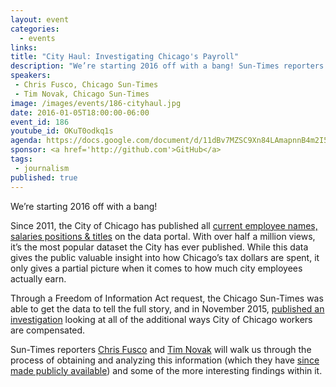 ```yaml
---
layout: event
categories: 
  - events
links:
title: "City Haul: Investigating Chicago's Payroll"
description: "We’re starting 2016 off with a bang! Sun-Times reporters Chris Fusco and Tim Novak will walk us through the process of obtaining and analyzing data on all of the ways City of Chicago workers are compensated."
speakers:
 - Chris Fusco, Chicago Sun-Times
 - Tim Novak, Chicago Sun-Times
image: /images/events/186-cityhaul.jpg
date: 2016-01-05T18:00:00-06:00
event_id: 186
youtube_id: OKuT0odkq1s
agenda: https://docs.google.com/document/d/11dBv7MZSC9Xn84LAmapnnB4m2I54oQ_RA3phYVXfjZ0/edit#
sponsor: <a href='http://github.com'>GitHub</a>
tags: 
 - journalism
published: true
---
```


We’re starting 2016 off with a bang!

Since 2011, the City of Chicago has published all [current employee names, salaries positions & titles](https://data.cityofchicago.org/Administration-Finance/Current-Employee-Names-Salaries-and-Position-Title/xzkq-xp2w) on the data portal. With over half a million views, it’s the most popular dataset the City has ever published. While this data gives the public valuable insight into how Chicago’s tax dollars are spent, it only gives a partial picture when it comes to how much city employees actually earn.

Through a Freedom of Information Act request, the Chicago Sun-Times was able to get the data to tell the full story, and in November 2015, [published an investigation](http://chicago.suntimes.com/news/7/71/1072015/city-haul-3-of-10-chicago-city-workers-make-100000-a-year) looking at all of the additional ways City of Chicago workers are compensated.

Sun-Times reporters [Chris Fusco](https://twitter.com/FuscoChris) and [Tim Novak](https://twitter.com/tnovaksuntimes) will walk us through the process of obtaining and analyzing this information (which they have [since made publicly available](https://docs.google.com/spreadsheets/d/1YB5JHcweKuhPUSmEyCEI29j2df8RBM5qOsfc3J75-hU/pubhtml)) and some of the more interesting findings within it.